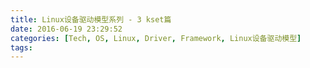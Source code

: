 ```yaml
---
title: Linux设备驱动模型系列 - 3 kset篇
date: 2016-06-19 23:29:52
categories: [Tech, OS, Linux, Driver, Framework, Linux设备驱动模型]
tags:
---
```

